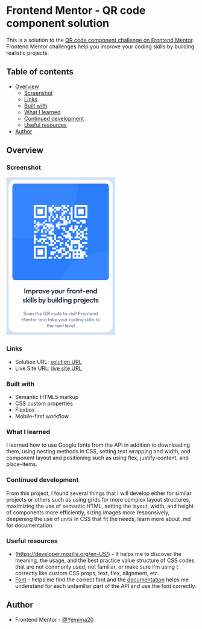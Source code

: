 # Frontend Mentor - QR code component solution

This is a solution to the [QR code component challenge on Frontend Mentor](https://www.frontendmentor.io/challenges/qr-code-component-iux_sIO_H). Frontend Mentor challenges help you improve your coding skills by building realistic projects. 

## Table of contents

- [Overview](#overview)
  - [Screenshot](#screenshot)
  - [Links](#links)
  - [Built with](#built-with)
  - [What I learned](#what-i-learned)
  - [Continued development](#continued-development)
  - [Useful resources](#useful-resources)
- [Author](#author)


## Overview

### Screenshot

![Output screenshot (QR Code component)](./images/[output]-screenshot_component.png)


### Links

- Solution URL: [solution URL ]()
- Live Site URL: [live site URL]()

### Built with

- Semantic HTML5 markup
- CSS custom properties
- Flexbox
- Mobile-first workflow

### What I learned

I learned how to use Google fonts from the API in addition to downloading them, using nesting methods in CSS, setting text wrapping and width, and component layout and positioning such as using flex, justify-content, and place-items.

### Continued development

From this project, I found several things that I will develop either for similar projects or others such as using grids for more complex layout structures, maximizing the use of semantic HTML, setting the layout, width, and height of components more efficiently, sizing images more responsively, deepening the use of units in CSS that fit the needs, learn more about .md for documentation.


### Useful resources

- (https://developer.mozilla.org/en-US/) - It helps me to discover the meaning, the usage, and the best practice value structure of CSS codes that are not commonly used, not familiar, or make sure I'm using t correctly like custom CSS props, text, flex, alignment, etc.
- [Font](https://fonts.google.com/) - helps me find the correct font and the [documentation](https://developers.google.com/fonts/docs/css2) helps me understand for each unfamiliar part of the API and use the font correctly.

## Author

- Frontend Mentor - [@Yemima20](https://www.frontendmentor.io/profile/Yemima20)